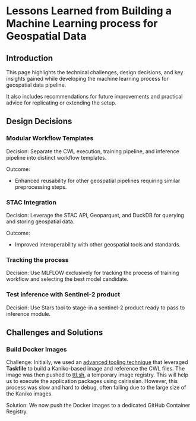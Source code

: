 # Lessons Learned from Building a Machine Learning process for Geospatial Data 

## Introduction

This page highlights the technical challenges, design decisions, and key insights gained while developing the machine learning process for geospatial data pipeline. 

It also includes recommendations for future improvements and practical advice for replicating or extending the setup.

## Design Decisions

### Modular Workflow Templates

Decision: Separate the CWL execution, training pipeline, and inference pipeline  into distinct workflow templates.

Outcome:
* Enhanced reusability for other geospatial pipelines requiring similar preprocessing steps.

### STAC Integration

Decision: Leverage the STAC API, Geoparquet, and DuckDB for querying and storing geospatial data.

Outcome:
* Improved interoperability with other geospatial tools and standards.

### Tracking the process

Decision: Use MLFLOW exclusively for tracking the process of training workflow and selecting the best model candidate.

### Test inference with Sentinel-2 product
Decision: Use Stars tool to stage-in a sentinel-2 product ready to pass to inference module.


## Challenges and Solutions


### Build Docker Images

Challenge: Initially, we used an [advanced tooling technique](https://github.com/eoap/advanced-tooling) that leveraged **Taskfile** to build a Kaniko-based image and reference the CWL files. The image was then pushed to [ttl.sh](https://ttl.sh/), a temporary image registry. This will help us to execute the application packages using calrissian. However, this process was slow and hard to debug, often failing due to the large size of the Kaniko images.

Solution: We now push the Docker images to a dedicated GitHub Container Registry.



